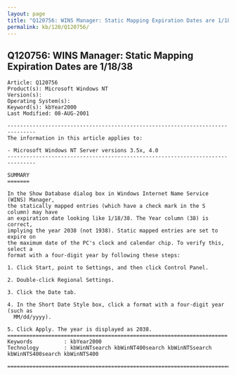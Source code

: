 ```yaml
---
layout: page
title: "Q120756: WINS Manager: Static Mapping Expiration Dates are 1/18/38"
permalink: kb/120/Q120756/
---
```


## Q120756: WINS Manager: Static Mapping Expiration Dates are 1/18/38

	Article: Q120756
	Product(s): Microsoft Windows NT
	Version(s): 
	Operating System(s): 
	Keyword(s): kbYear2000
	Last Modified: 08-AUG-2001
	
	-------------------------------------------------------------------------------
	The information in this article applies to:
	
	- Microsoft Windows NT Server versions 3.5x, 4.0 
	-------------------------------------------------------------------------------
	
	SUMMARY
	=======
	
	In the Show Database dialog box in Windows Internet Name Service (WINS) Manager,
	the statically mapped entries (which have a check mark in the S column) may have
	an expiration date looking like 1/18/38. The Year column (38) is correct,
	implying the year 2038 (not 1938). Static mapped entries are set to expire on
	the maximum date of the PC's clock and calendar chip. To verify this, select a
	format with a four-digit year by following these steps:
	
	1. Click Start, point to Settings, and then click Control Panel.
	
	2. Double-click Regional Settings.
	
	3. Click the Date tab.
	
	4. In the Short Date Style box, click a format with a four-digit year (such as
	  MM/dd/yyyy).
	
	5. Click Apply. The year is displayed as 2038.
	======================================================================
	Keywords          : kbYear2000 
	Technology        : kbWinNTsearch kbWinNT400search kbWinNTSsearch kbWinNTS400search kbWinNTS400
	
	=============================================================================
	
